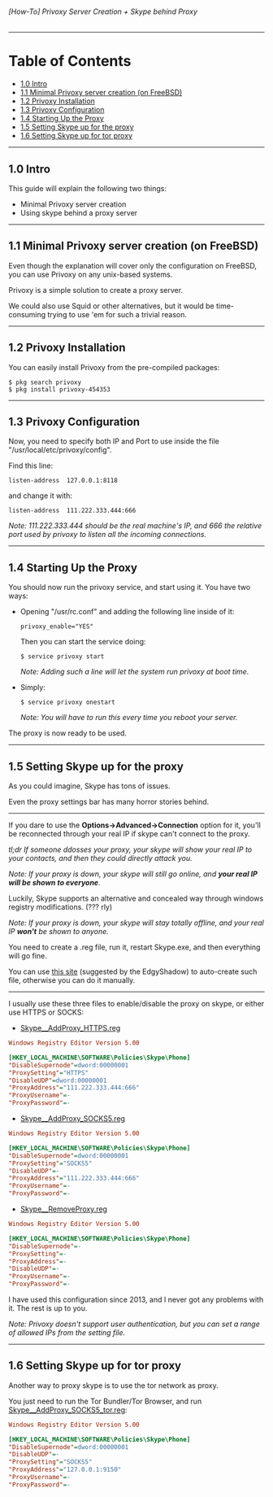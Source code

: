###### [How-To] Privoxy Server Creation + Skype behind Proxy

---
# Table of Contents

* [1.0 Intro](#10-intro)
* [1.1 Minimal Privoxy server creation (on FreeBSD)](#11-minimal-privoxy-server-creation-on-freebsd)
* [1.2 Privoxy Installation](#12-privoxy-installation)
* [1.3 Privoxy Configuration](#13-privoxy-configuration)
* [1.4 Starting Up the Proxy](#14-starting-up-the-proxy)
* [1.5 Setting Skype up for the proxy](#15-setting-skype-up-for-the-proxy)
* [1.6 Setting Skype up for tor proxy](#16-setting-skype-up-for-tor-proxy)

---
## 1.0 Intro

This guide will explain the following two things:

* Minimal Privoxy server creation
* Using skype behind a proxy server

---
## 1.1 Minimal Privoxy server creation (on FreeBSD)

Even though the explanation will cover only the configuration on FreeBSD, you can use Privoxy on any unix-based systems.

Privoxy is a simple solution to create a proxy server.

We could also use Squid or other alternatives, but it would be time-consuming trying to use 'em for such a trivial reason.

---
## 1.2 Privoxy Installation

You can easily install Privoxy from the pre-compiled packages:

```shell
$ pkg search privoxy
$ pkg install privoxy-454353
```

---
## 1.3 Privoxy Configuration

Now, you need to specify both IP and Port to use inside the file "/usr/local/etc/privoxy/config".

Find this line:

`listen-address  127.0.0.1:8118`

and change it with:

`listen-address  111.222.333.444:666`

_Note: 111.222.333.444 should be the real machine's IP, and 666 the relative port used by privoxy to listen all the incoming connections._

---
## 1.4 Starting Up the Proxy

You should now run the privoxy service, and start using it.
You have two ways:

* Opening "/usr/rc.conf" and adding the following line inside of it:

  ```shell
  privoxy_enable="YES"
  ```

  Then you can start the service doing:

  ```shell
  $ service privoxy start
  ```

  _Note: Adding such a line will let the system run privoxy at boot time._

* Simply:

  ```shell
  $ service privoxy onestart
  ```

  _Note: You will have to run this every time you reboot your server._

The proxy is now ready to be used.

---
## 1.5 Setting Skype up for the proxy

As you could imagine, Skype has tons of issues.

Even the proxy settings bar has many horror stories behind.

---
If you dare to use the **Options->Advanced->Connection** option for it, you'll be reconnected through your real IP if skype can't connect to the proxy.

_tl;dr If someone ddosses your proxy, your skype will show your real IP to your contacts, and then they could directly attack you._

_Note: If your proxy is down, your skype will still go online, and **your real IP will be shown to everyone**._

Luckily, Skype supports an alternative and concealed way through windows registry modifications. (??? rly)

_Note: If your proxy is down, your skype will stay totally offline, and your real IP **won't** be shown to anyone._

You need to create a .reg file, run it, restart Skype.exe, and then everything will go fine.

You can use [this site](https://dl.dropboxusercontent.com/u/33446/twitch/skype.html) (suggested by the EdgyShadow) to auto-create such file, otherwise you can do it manually.

---
I usually use these three files to enable/disable the proxy on skype, or either use HTTPS or SOCKS:

* [Skype__AddProxy_HTTPS.reg](./Skype__AddProxy_HTTPS.reg)
```ini
Windows Registry Editor Version 5.00

[HKEY_LOCAL_MACHINE\SOFTWARE\Policies\Skype\Phone]
"DisableSupernode"=dword:00000001
"ProxySetting"="HTTPS"
"DisableUDP"=dword:00000001
"ProxyAddress"="111.222.333.444:666"
"ProxyUsername"=-
"ProxyPassword"=-
```

* [Skype__AddProxy_SOCKS5.reg](./Skype__AddProxy_SOCKS5.reg)
```ini
Windows Registry Editor Version 5.00

[HKEY_LOCAL_MACHINE\SOFTWARE\Policies\Skype\Phone]
"DisableSupernode"=dword:00000001
"ProxySetting"="SOCKS5"
"DisableUDP"=-
"ProxyAddress"="111.222.333.444:666"
"ProxyUsername"=-
"ProxyPassword"=-
```

* [Skype__RemoveProxy.reg](./Skype__RemoveProxy.reg)
```ini
Windows Registry Editor Version 5.00

[HKEY_LOCAL_MACHINE\SOFTWARE\Policies\Skype\Phone]
"DisableSupernode"=-
"ProxySetting"=-
"ProxyAddress"=-
"DisableUDP"=-
"ProxyUsername"=-
"ProxyPassword"=-
```

I have used this configuration since 2013, and I never got any problems with it. The rest is up to you.

_Note: Privoxy doesn't support user authentication, but you can set a range of allowed IPs from the setting file._

---
## 1.6 Setting Skype up for tor proxy

Another way to proxy skype is to use the tor network as proxy.

You just need to run the Tor Bundler/Tor Browser, and run [Skype__AddProxy_SOCKS5_tor.reg](./Skype__AddProxy_SOCKS5_tor.reg):

```ini
Windows Registry Editor Version 5.00

[HKEY_LOCAL_MACHINE\SOFTWARE\Policies\Skype\Phone]
"DisableSupernode"=dword:00000001
"DisableUDP"=-
"ProxySetting"="SOCKS5"
"ProxyAddress"="127.0.0.1:9150"
"ProxyUsername"=-
"ProxyPassword"=-
```

